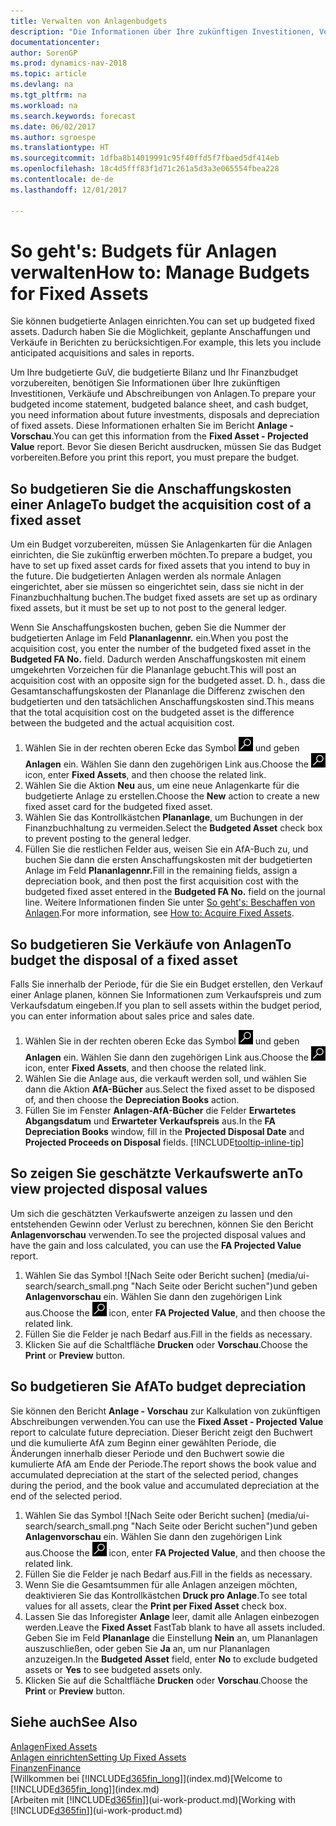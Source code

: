 ```yaml
---
title: Verwalten von Anlagenbudgets
description: "Die Informationen über Ihre zukünftigen Investitionen, Verkäufe und Abschreibungen von Anlagen, die Ihnen helfen, Budget- und Planungen vorzubereiten."
documentationcenter: 
author: SorenGP
ms.prod: dynamics-nav-2018
ms.topic: article
ms.devlang: na
ms.tgt_pltfrm: na
ms.workload: na
ms.search.keywords: forecast
ms.date: 06/02/2017
ms.author: sgroespe
ms.translationtype: HT
ms.sourcegitcommit: 1dfba8b14019991c95f40ffd5f7fbaed5df414eb
ms.openlocfilehash: 18c4d5fff83f1d71c261a5d3a3e065554fbea228
ms.contentlocale: de-de
ms.lasthandoff: 12/01/2017

---
```

# <a name="how-to-manage-budgets-for-fixed-assets"></a><span data-ttu-id="d29f6-103">So geht's: Budgets für Anlagen verwalten</span><span class="sxs-lookup"><span data-stu-id="d29f6-103">How to: Manage Budgets for Fixed Assets</span></span>
<span data-ttu-id="d29f6-104">Sie können budgetierte Anlagen einrichten.</span><span class="sxs-lookup"><span data-stu-id="d29f6-104">You can set up budgeted fixed assets.</span></span> <span data-ttu-id="d29f6-105">Dadurch haben Sie die Möglichkeit, geplante Anschaffungen und Verkäufe in Berichten zu berücksichtigen.</span><span class="sxs-lookup"><span data-stu-id="d29f6-105">For example, this lets you include anticipated acquisitions and sales in reports.</span></span>  

<span data-ttu-id="d29f6-106">Um Ihre budgetierte GuV, die budgetierte Bilanz und Ihr Finanzbudget vorzubereiten, benötigen Sie Informationen über Ihre zukünftigen Investitionen, Verkäufe und Abschreibungen von Anlagen.</span><span class="sxs-lookup"><span data-stu-id="d29f6-106">To prepare your budgeted income statement, budgeted balance sheet, and cash budget, you need information about future investments, disposals and depreciation of fixed assets.</span></span> <span data-ttu-id="d29f6-107">Diese Informationen erhalten Sie im Bericht **Anlage - Vorschau**.</span><span class="sxs-lookup"><span data-stu-id="d29f6-107">You can get this information from the **Fixed Asset - Projected Value** report.</span></span> <span data-ttu-id="d29f6-108">Bevor Sie diesen Bericht ausdrucken, müssen Sie das Budget vorbereiten.</span><span class="sxs-lookup"><span data-stu-id="d29f6-108">Before you print this report, you must prepare the budget.</span></span>  

## <a name="to-budget-the-acquisition-cost-of-a-fixed-asset"></a><span data-ttu-id="d29f6-109">So budgetieren Sie die Anschaffungskosten einer Anlage</span><span class="sxs-lookup"><span data-stu-id="d29f6-109">To budget the acquisition cost of a fixed asset</span></span>
<span data-ttu-id="d29f6-110">Um ein Budget vorzubereiten, müssen Sie Anlagenkarten für die Anlagen einrichten, die Sie zukünftig erwerben möchten.</span><span class="sxs-lookup"><span data-stu-id="d29f6-110">To prepare a budget, you have to set up fixed asset cards for fixed assets that you intend to buy in the future.</span></span> <span data-ttu-id="d29f6-111">Die budgetierten Anlagen werden als normale Anlagen eingerichtet, aber sie müssen so eingerichtet sein, dass sie nicht in der Finanzbuchhaltung buchen.</span><span class="sxs-lookup"><span data-stu-id="d29f6-111">The budget fixed assets are set up as ordinary fixed assets, but it must be set up to not post to the general ledger.</span></span>

<span data-ttu-id="d29f6-112">Wenn Sie Anschaffungskosten buchen, geben Sie die Nummer der budgetierten Anlage im Feld **Plananlagennr.** ein.</span><span class="sxs-lookup"><span data-stu-id="d29f6-112">When you post the acquisition cost, you enter the number of the budgeted fixed asset in the **Budgeted FA No.** field.</span></span> <span data-ttu-id="d29f6-113">Dadurch werden Anschaffungskosten mit einem umgekehrten Vorzeichen für die Plananlage gebucht.</span><span class="sxs-lookup"><span data-stu-id="d29f6-113">This will post an acquisition cost with an opposite sign for the budgeted asset.</span></span> <span data-ttu-id="d29f6-114">D. h., dass die Gesamtanschaffungskosten der Plananlage die Differenz zwischen den budgetierten und den tatsächlichen Anschaffungskosten sind.</span><span class="sxs-lookup"><span data-stu-id="d29f6-114">This means that the total acquisition cost on the budgeted asset is the difference between the budgeted and the actual acquisition cost.</span></span>

1. <span data-ttu-id="d29f6-115">Wählen Sie in der rechten oberen Ecke das Symbol ![Nach Seite oder Bericht suchen](media/ui-search/search_small.png "Nach Seite oder Bericht suchen") und geben **Anlagen** ein. Wählen Sie dann den zugehörigen Link aus.</span><span class="sxs-lookup"><span data-stu-id="d29f6-115">Choose the ![Search for Page or Report](media/ui-search/search_small.png "Search for Page or Report icon") icon, enter **Fixed Assets**, and then choose the related link.</span></span>
2. <span data-ttu-id="d29f6-116">Wählen Sie die Aktion **Neu** aus, um eine neue Anlagenkarte für die budgetierte Anlage zu erstellen.</span><span class="sxs-lookup"><span data-stu-id="d29f6-116">Choose the **New** action to create a new fixed asset card for the budgeted fixed asset.</span></span>
3. <span data-ttu-id="d29f6-117">Wählen Sie das Kontrollkästchen **Plananlage**, um Buchungen in der Finanzbuchhaltung zu vermeiden.</span><span class="sxs-lookup"><span data-stu-id="d29f6-117">Select the **Budgeted Asset** check box to prevent posting to the general ledger.</span></span>
4. <span data-ttu-id="d29f6-118">Füllen Sie die restlichen Felder aus, weisen Sie ein AfA-Buch zu, und buchen Sie dann die ersten Anschaffungskosten mit der budgetierten Anlage im Feld **Plananlagennr.**</span><span class="sxs-lookup"><span data-stu-id="d29f6-118">Fill in the remaining fields, assign a depreciation book, and then post the first acquisition cost with the budgeted fixed asset entered in the **Budgeted FA No.** field on the journal line.</span></span> <span data-ttu-id="d29f6-119">Weitere Informationen finden Sie unter [So geht's: Beschaffen von Anlagen](fa-how-acquire.md).</span><span class="sxs-lookup"><span data-stu-id="d29f6-119">For more information, see [How to: Acquire Fixed Assets](fa-how-acquire.md).</span></span>

## <a name="to-budget-the-disposal-of-a-fixed-asset"></a><span data-ttu-id="d29f6-120">So budgetieren Sie Verkäufe von Anlagen</span><span class="sxs-lookup"><span data-stu-id="d29f6-120">To budget the disposal of a fixed asset</span></span>
<span data-ttu-id="d29f6-121">Falls Sie innerhalb der Periode, für die Sie ein Budget erstellen, den Verkauf einer Anlage planen, können Sie Informationen zum Verkaufspreis und zum Verkaufsdatum eingeben.</span><span class="sxs-lookup"><span data-stu-id="d29f6-121">If you plan to sell assets within the budget period, you can enter information about sales price and sales date.</span></span>

1. <span data-ttu-id="d29f6-122">Wählen Sie in der rechten oberen Ecke das Symbol ![Nach Seite oder Bericht suchen](media/ui-search/search_small.png "Nach Seite oder Bericht suchen") und geben **Anlagen** ein. Wählen Sie dann den zugehörigen Link aus.</span><span class="sxs-lookup"><span data-stu-id="d29f6-122">Choose the ![Search for Page or Report](media/ui-search/search_small.png "Search for Page or Report icon") icon, enter **Fixed Assets**, and then choose the related link.</span></span>
2. <span data-ttu-id="d29f6-123">Wählen Sie die Anlage aus, die verkauft werden soll, und wählen Sie dann die Aktion **AfA-Bücher** aus.</span><span class="sxs-lookup"><span data-stu-id="d29f6-123">Select the fixed asset to be disposed of, and then choose the **Depreciation Books** action.</span></span>
3. <span data-ttu-id="d29f6-124">Füllen Sie im Fenster **Anlagen-AfA-Bücher** die Felder **Erwartetes Abgangsdatum** und **Erwarteter Verkaufspreis** aus.</span><span class="sxs-lookup"><span data-stu-id="d29f6-124">In the **FA Depreciation Books** window, fill in the **Projected Disposal Date** and **Projected Proceeds on Disposal** fields.</span></span> [!INCLUDE[tooltip-inline-tip](includes/tooltip-inline-tip_md.md)]

## <a name="to-view-projected-disposal-values"></a><span data-ttu-id="d29f6-125">So zeigen Sie geschätzte Verkaufswerte an</span><span class="sxs-lookup"><span data-stu-id="d29f6-125">To view projected disposal values</span></span>
<span data-ttu-id="d29f6-126">Um sich die geschätzten Verkaufswerte anzeigen zu lassen und den entstehenden Gewinn oder Verlust zu berechnen, können Sie den Bericht **Anlagenvorschau** verwenden.</span><span class="sxs-lookup"><span data-stu-id="d29f6-126">To see the projected disposal values and have the gain and loss calculated, you can use the **FA Projected Value** report.</span></span>

1. <span data-ttu-id="d29f6-127">Wählen Sie das Symbol ![Nach Seite oder Bericht suchen] (media/ui-search/search_small.png "Nach Seite oder Bericht suchen")und geben **Anlagenvorschau** ein. Wählen Sie dann den zugehörigen Link aus.</span><span class="sxs-lookup"><span data-stu-id="d29f6-127">Choose the ![Search for Page or Report](media/ui-search/search_small.png "Search for Page or Report icon") icon, enter **FA Projected Value**, and then choose the related link.</span></span>
2. <span data-ttu-id="d29f6-128">Füllen Sie die Felder je nach Bedarf aus.</span><span class="sxs-lookup"><span data-stu-id="d29f6-128">Fill in the fields as necessary.</span></span>
3. <span data-ttu-id="d29f6-129">Klicken Sie auf die Schaltfläche **Drucken** oder **Vorschau**.</span><span class="sxs-lookup"><span data-stu-id="d29f6-129">Choose the **Print** or **Preview** button.</span></span>

## <a name="to-budget-depreciation"></a><span data-ttu-id="d29f6-130">So budgetieren Sie AfA</span><span class="sxs-lookup"><span data-stu-id="d29f6-130">To budget depreciation</span></span>
<span data-ttu-id="d29f6-131">Sie können den Bericht **Anlage - Vorschau** zur Kalkulation von zukünftigen Abschreibungen verwenden.</span><span class="sxs-lookup"><span data-stu-id="d29f6-131">You can use the **Fixed Asset - Projected Value** report to calculate future depreciation.</span></span> <span data-ttu-id="d29f6-132">Dieser Bericht zeigt den Buchwert und die kumulierte AfA zum Beginn einer gewählten Periode, die Änderungen innerhalb dieser Periode und den Buchwert sowie die kumulierte AfA am Ende der Periode.</span><span class="sxs-lookup"><span data-stu-id="d29f6-132">The report shows the book value and accumulated depreciation at the start of the selected period, changes during the period, and the book value and accumulated depreciation at the end of the selected period.</span></span>

1. <span data-ttu-id="d29f6-133">Wählen Sie das Symbol ![Nach Seite oder Bericht suchen] (media/ui-search/search_small.png "Nach Seite oder Bericht suchen")und geben **Anlagenvorschau** ein. Wählen Sie dann den zugehörigen Link aus.</span><span class="sxs-lookup"><span data-stu-id="d29f6-133">Choose the ![Search for Page or Report](media/ui-search/search_small.png "Search for Page or Report icon") icon, enter **FA Projected Value**, and then choose the related link.</span></span>
2. <span data-ttu-id="d29f6-134">Füllen Sie die Felder je nach Bedarf aus.</span><span class="sxs-lookup"><span data-stu-id="d29f6-134">Fill in the fields as necessary.</span></span>
3. <span data-ttu-id="d29f6-135">Wenn Sie die Gesamtsummen für alle Anlagen anzeigen möchten, deaktivieren Sie das Kontrollkästchen **Druck pro Anlage**.</span><span class="sxs-lookup"><span data-stu-id="d29f6-135">To see total values for all assets, clear the **Print per Fixed Asset** check box.</span></span>
4. <span data-ttu-id="d29f6-136">Lassen Sie das Inforegister **Anlage** leer, damit alle Anlagen einbezogen werden.</span><span class="sxs-lookup"><span data-stu-id="d29f6-136">Leave the **Fixed Asset** FastTab blank to have all assets included.</span></span> <span data-ttu-id="d29f6-137">Geben Sie im Feld **Plananlage** die Einstellung **Nein** an, um Plananlagen auszuschließen, oder geben Sie **Ja** an, um nur Plananlagen anzuzeigen.</span><span class="sxs-lookup"><span data-stu-id="d29f6-137">In the **Budgeted Asset** field, enter **No** to exclude budgeted assets or **Yes** to see budgeted assets only.</span></span>
5. <span data-ttu-id="d29f6-138">Klicken Sie auf die Schaltfläche **Drucken** oder **Vorschau**.</span><span class="sxs-lookup"><span data-stu-id="d29f6-138">Choose the **Print** or **Preview** button.</span></span>

## <a name="see-also"></a><span data-ttu-id="d29f6-139">Siehe auch</span><span class="sxs-lookup"><span data-stu-id="d29f6-139">See Also</span></span>
[<span data-ttu-id="d29f6-140">Anlagen</span><span class="sxs-lookup"><span data-stu-id="d29f6-140">Fixed Assets</span></span>](fa-manage.md)  
[<span data-ttu-id="d29f6-141">Anlagen einrichten</span><span class="sxs-lookup"><span data-stu-id="d29f6-141">Setting Up Fixed Assets</span></span>](fa-setup.md)  
[<span data-ttu-id="d29f6-142">Finanzen</span><span class="sxs-lookup"><span data-stu-id="d29f6-142">Finance</span></span>](finance.md)  
<span data-ttu-id="d29f6-143">[Willkommen bei [!INCLUDE[d365fin_long](includes/d365fin_long_md.md)]](index.md)</span><span class="sxs-lookup"><span data-stu-id="d29f6-143">[Welcome to [!INCLUDE[d365fin_long](includes/d365fin_long_md.md)]](index.md)</span></span>  
<span data-ttu-id="d29f6-144">[Arbeiten mit [!INCLUDE[d365fin](includes/d365fin_md.md)]](ui-work-product.md)</span><span class="sxs-lookup"><span data-stu-id="d29f6-144">[Working with [!INCLUDE[d365fin](includes/d365fin_md.md)]](ui-work-product.md)</span></span>

